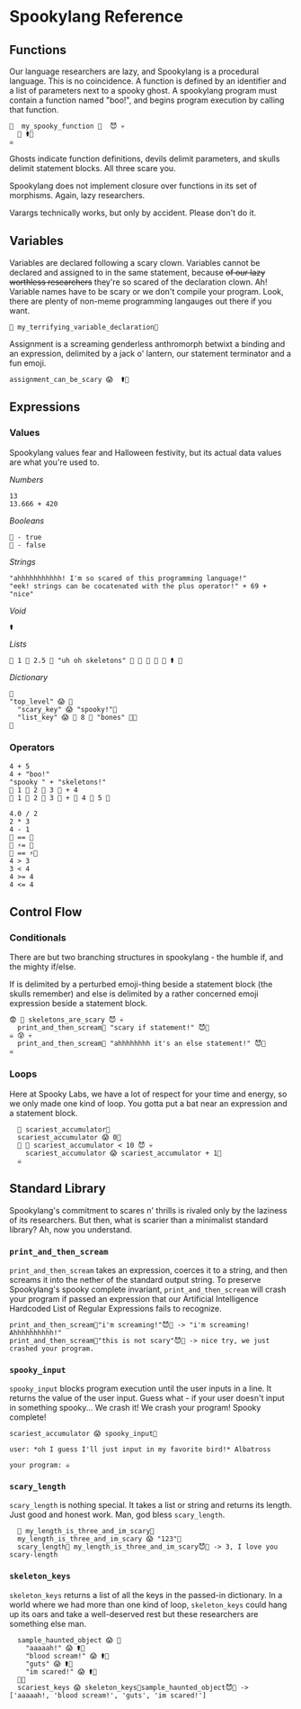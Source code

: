 # Spookylang Reference

## Functions

Our language researchers are lazy, and Spookylang is a procedural language. This is no coincidence. A function is defined by an identifier and a list of parameters next to a spooky ghost. A spookylang program must contain a function named "boo!", and begins program execution by calling that function.

```
👻  my_spooky_function 👿  😈 💀
  🍬 ⚰️🎃
☠️
```

Ghosts indicate function definitions, devils delimit parameters, and skulls delimit statement blocks. All three scare you.

Spookylang does not implement closure over functions in its set of morphisms. Again, lazy researchers.

Varargs technically works, but only by accident. Please don't do it.

## Variables

Variables are declared following a scary clown. Variables cannot be declared and assigned to in the same statement, because ~~of our lazy worthless researchers~~ they're so scared of the declaration clown. Ah! Variable names have to be scary or we don't compile your program. Look, there are plenty of non-meme programming langauges out there if you want.

```
🤡 my_terrifying_variable_declaration🎃
```

Assignment is a screaming genderless anthromorph betwixt a binding and an expression, delimited
by a jack o' lantern, our statement terminator and a fun emoji.

```
assignment_can_be_scary 😱  ⚰️🎃
```

## Expressions

### Values

Spookylang values fear and Halloween festivity, but its actual data values are what you're used to.


*Numbers*
```
13
13.666 + 420
```


*Booleans*


```
🌝 - true
🌚 - false
```


*Strings*


```
"ahhhhhhhhhhh! I'm so scared of this programming language!"
"eek! strings can be cocatenated with the plus operator!" + 69 + "nice"
```


*Void*


```
⚰️
```


*Lists*


```
🍫 1 🍬 2.5 🍬 "uh oh skeletons" 🍬 🌝 🍬 🌚 🍬 ⚰️ 🍭
```


*Dictionary*


```
🍫
"top_level" 😱 🍫
  "scary_key" 😱 "spooky!"🍬
  "list_key" 😱 🍫 8 🍬 "bones" 🍭🍬
🍭
```


### Operators


```
4 + 5
4 + "boo!"
"spooky " + "skeletons!"
🍫 1 🍬 2 🍬 3 🍭 + 4
🍫 1 🍬 2 🍬 3 🍭 + 🍫 4 🍬 5 🍭

4.0 / 2
2 * 3
4 - 1
🌝 == 🌝
🌝 ⚡= 🌚
🌝 == ⚡🌚
4 > 3
3 < 4
4 >= 4
4 <= 4
```

## Control Flow

### Conditionals


There are but two branching structures in spookylang - the humble if, and the mighty if/else.

If is delimited by a perturbed emoji-thing beside a statement block (the skulls remember) and else is delimited by a rather concerned emoji expression beside a statement block.

```
😨 👿 skeletons_are_scary 😈 💀
  print_and_then_scream👿 "scary if statement!" 😈🎃
☠️ 😰 💀
  print_and_then_scream👿 "ahhhhhhhh it's an else statement!" 😈🎃
☠️
```

### Loops


Here at Spooky Labs, we have a lot of respect for your time and energy, so we only made one kind of loop. You gotta put a bat near an expression and a statement block.


```
  🤡 scariest_accumulator🎃 
  scariest_accumulator 😱 0🎃
  🦇 👿 scariest_accumulator < 10 😈 💀
    scariest_accumulator 😱 scariest_accumulator + 1🎃
  ☠️
```

## Standard Library


Spookylang's commitment to scares n' thrills is rivaled only by the laziness of its researchers. But then, what is scarier than a minimalist standard library? Ah, now you understand.

### `print_and_then_scream`


`print_and_then_scream` takes an expression, coerces it to a string, and then screams it into the nether of the standard output string. To preserve Spookylang's spooky complete invariant, `print_and_then_scream` will crash your program if passed an expression that our Artificial Intelligence Hardcoded List of Regular Expressions fails to recognize.

```
print_and_then_scream👿"i'm screaming!"😈🎃 -> "i'm screaming! Ahhhhhhhhhh!"
print_and_then_scream👿"this is not scary"😈🎃 -> nice try, we just crashed your program.
```

### `spooky_input`


`spooky_input` blocks program execution until the user inputs in a line. It returns the value of the user input. Guess what - if your user doesn't input in something spooky... We crash it! We crash your program! Spooky complete!


```
scariest_accumulator 😱 spooky_input🎃

user: *oh I guess I'll just input in my favorite bird!* Albatross

your program: ☠️

```

### `scary_length`


`scary_length` is nothing special. It takes a list or string and returns its length. Just good and honest work. Man, god bless `scary_length`.


```
  🤡 my_length_is_three_and_im_scary🎃 
  my_length_is_three_and_im_scary 😱 "123"🎃
  scary_length👿 my_length_is_three_and_im_scary😈🎃 -> 3, I love you scary-length
```

### `skeleton_keys`


`skeleton_keys` returns a list of all the keys in the passed-in dictionary. In a world where we had more than one kind of loop, `skeleton_keys` could hang up its oars and take a well-deserved rest but these researchers are something else man.


```
  sample_haunted_object 😱 🍫
    "aaaaah!" 😱 ⚰️🍬
    "blood scream!" 😱 ⚰️🍬
    "guts" 😱 ⚰️🍬
    "im scared!" 😱 ⚰️🍬
  🍭🎃
  scariest_keys 😱 skeleton_keys👿sample_haunted_object😈🎃 -> ['aaaaah!, 'blood scream!', 'guts', 'im scared!']
```

